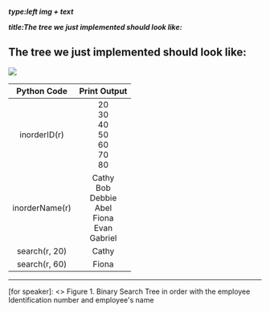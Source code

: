 _**type:left img + text**_

_**title:The tree we just implemented should look like:**_
## The tree we just implemented should look like:
![](https://i.imgur.com/4FJ4zKR.png)

|  Python Code   |                         Print Output                         |
| :------------: | :----------------------------------------------------------: |
|  inorderID(r)  |      20<br />30<br />40<br />50<br />60<br />70<br />80      |
| inorderName(r) | Cathy<br />Bob<br />Debbie<br />Abel<br />Fiona<br />Evan<br />Gabriel |
| search(r, 20)  |                            Cathy                             |
| search(r, 60)  |                            Fiona                             |

-------------------------------------------------

[for speaker]: <> Figure 1. Binary Search Tree in order with the employee Identification number and employee's name
